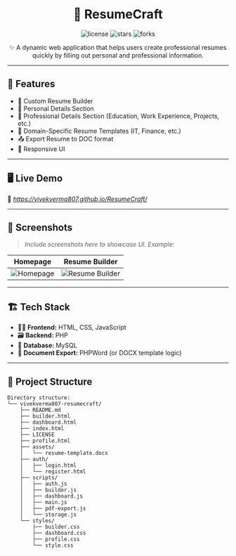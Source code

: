 <h1 align="center">📄 ResumeCraft</h1>

<p align="center">
  <img src="https://img.shields.io/github/license/vivekverma807/ResumeCraft?style=for-the-badge" alt="license" />
  <img src="https://img.shields.io/github/stars/vivekverma807/ResumeCraft?style=for-the-badge" alt="stars" />
  <img src="https://img.shields.io/github/forks/vivekverma807/ResumeCraft?style=for-the-badge" alt="forks" />
</p>

<p align="center">
  ✨ A dynamic web application that helps users create professional resumes quickly by filling out personal and professional information.
</p>

---

## 🌟 Features

- 🧾 Custom Resume Builder
- 🧑 Personal Details Section
- 💼 Professional Details Section (Education, Work Experience, Projects, etc.)
- 🎨 Domain-Specific Resume Templates (IT, Finance, etc.)
- 📤 Export Resume to DOC format
- 📱 Responsive UI

---

## 🖥️ Live Demo

🚀 _https://vivekverma807.github.io/ResumeCraft/_

---

## 📸 Screenshots

> _Include screenshots here to showcase UI. Example:_

| Homepage | Resume Builder |
|---------|----------------|
| ![Homepage](assets/homepage.png) | ![Resume Builder](assets/resume-builder.png) |

---

## 🏗️ Tech Stack

- 🧑‍💻 **Frontend:** HTML, CSS, JavaScript
- 🗃️ **Backend:** PHP
- 💽 **Database:** MySQL
- 📄 **Document Export:** PHPWord (or DOCX template logic)

---

## 📂 Project Structure

```plaintext
Directory structure:
└── vivekverma807-resumecraft/
    ├── README.md
    ├── builder.html
    ├── dashboard.html
    ├── index.html
    ├── LICENSE
    ├── profile.html
    ├── assets/
    │   └── resume-template.docx
    ├── auth/
    │   ├── login.html
    │   └── register.html
    ├── scripts/
    │   ├── auth.js
    │   ├── builder.js
    │   ├── dashboard.js
    │   ├── main.js
    │   ├── pdf-export.js
    │   └── storage.js
    └── styles/
        ├── builder.css
        ├── dashboard.css
        ├── profile.css
        └── style.css
